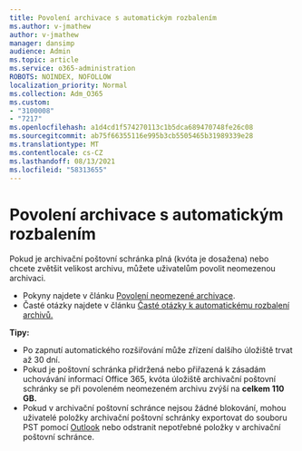 ```yaml
---
title: Povolení archivace s automatickým rozbalením
ms.author: v-jmathew
author: v-jmathew
manager: dansimp
audience: Admin
ms.topic: article
ms.service: o365-administration
ROBOTS: NOINDEX, NOFOLLOW
localization_priority: Normal
ms.collection: Adm_O365
ms.custom:
- "3100008"
- "7217"
ms.openlocfilehash: a1d4cd1f574270113c1b5dca689470748fe26c08
ms.sourcegitcommit: ab75f66355116e995b3cb5505465b31989339e28
ms.translationtype: MT
ms.contentlocale: cs-CZ
ms.lasthandoff: 08/13/2021
ms.locfileid: "58313655"
---
```

# <a name="enable-auto-expanding-archiving"></a>Povolení archivace s automatickým rozbalením

Pokud je archivační poštovní schránka plná (kvóta je dosažena) nebo chcete zvětšit velikost archivu, můžete uživatelům povolit neomezenou archivaci.

- Pokyny najdete v článku [Povolení neomezené archivace](https://docs.microsoft.com/office365/securitycompliance/enable-unlimited-archiving).
- Časté otázky najdete v článku [Časté otázky k automatickému rozbalení archivů.](https://blogs.technet.microsoft.com/exchange/2018/04/09/office-365-auto-expanding-archives-faq/)

**Tipy:**

- Po zapnutí automatického rozšiřování může zřízení dalšího úložiště trvat až 30 dní.
- Pokud je poštovní schránka přidržená nebo přiřazená k zásadám uchovávání informací Office 365, kvóta úložiště archivační poštovní schránky se při povoleném neomezeném archivu zvýší na **celkem 110 GB.**
- Pokud v archivační poštovní schránce nejsou žádné blokování, mohou uživatelé položky archivační poštovní schránky exportovat do souboru PST pomocí [Outlook](https://support.office.com/article/Export-or-backup-email-contacts-and-calendar-to-an-Outlook-pst-file-14252b52-3075-4e9b-be4e-ff9ef1068f91) nebo odstranit nepotřebné položky v archivační poštovní schránce.

